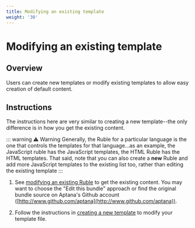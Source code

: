 ```yaml
---
title: Modifying an existing template
weight: '30'
---
```


# Modifying an existing template

## Overview

Users can create new templates or modify existing templates to allow easy creation of default content.

## Instructions

The instructions here are very similar to creating a new template--the only difference is in how you get the existing content.

::: warning ⚠️ Warning
Generally, the Ruble for a particular language is the one that controls the templates for that language...as an example, the JavaScript ruble has the JavaScript templates, the HTML Ruble has the HTML templates. That said, note that you can also create a **new** Ruble and add more JavaScript templates to the existing list too, rather than editing the existing template
:::

1. See [modifying an existing Ruble](/guide/Axway_Appcelerator_Studio/Axway_Appcelerator_Studio_Guide/Customizing_Studio/Rubles/Modifying_an_existing_Ruble/) to get the existing content. You may want to choose the "Edit this bundle" approach or find the original bundle source on Aptana's Github account ([http://www.github.com/aptana](http://www.github.com/aptana)).

2. Follow the instructions in [creating a new template](/guide/Axway_Appcelerator_Studio/Axway_Appcelerator_Studio_Guide/Customizing_Studio/Templates/Creating_a_new_template/) to modify your template file.
